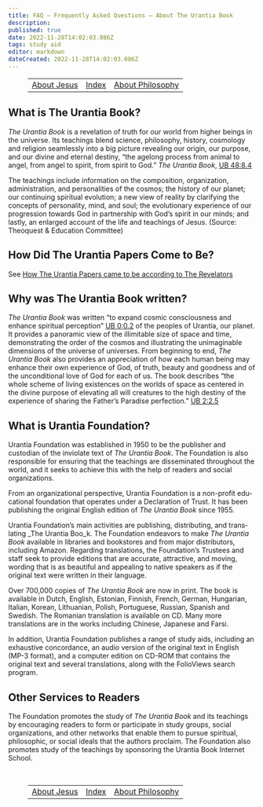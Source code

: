 ```yaml
---
title: FAQ — Frequently Asked Questions — About The Urantia Book
description:
published: true
date: 2022-11-28T14:02:03.086Z
tags: study aid
editor: markdown
dateCreated: 2022-11-28T14:02:03.086Z
---
```


<figure class="table chapter-navigator">
  <table>
	<tbody>
	  <tr>
		<td><a href="/en/article/FAQ/About_Jesus"><span class="mdi mdi-arrow-left-drop-circle"></span><span class="pl-2">About Jesus</span></a></td>
		<td><a href="/en/article/FAQ#index"><span class="mdi mdi-book-open-variant"></span><span class="pl-2">Index</span></a></td>
		<td><a href="/en/article/FAQ/About_Philosophy"><span class="pr-2">About Philosophy</span><span class="mdi mdi-arrow-right-drop-circle"></span></a></td>
	  </tr>
	</tbody>
  </table>
</figure>

## What is The Urantia Book?

_The Urantia Book_ is a revelation of truth for our world from higher beings in the universe. Its teachings blend science, philosophy, history, cosmology and religion seamlessly into a big picture revealing our origin, our purpose, and our divine and eternal destiny, “the agelong process from animal to angel, from angel to spirit, from spirit to God.” _The Urantia Book_, <a id="s24_374"></a>[UB 48:8.4](/en/The_Urantia_Book/48#p8_4)

The teachings include information on the composition, organization, administration, and personalities of the cosmos; the history of our planet; our continuing spiritual evolution; a new view of reality by clarifying the concepts of personality, mind, and soul; the evolutionary experience of our progression towards God in partnership with God’s spirit in our minds; and lastly, an enlarged account of the life and teachings of Jesus. (Source: Theoquest & Education Committee)

## How Did The Urantia Papers Come to Be?

See [How The Urantia Papers came to be according to The Revelators](/en/article/Ralph_Zehr/How_The_Urantia_Papers_came_to_be)

## Why was The Urantia Book written?

_The Urantia Book_ was written “to expand cosmic consciousness and enhance spiritual perception” <a id="s34_97"></a>[UB 0:0.2](/en/The_Urantia_Book/0#p0_2) of the peoples of Urantia, our planet. It provides a panoramic view of the illimitable size of space and time, demonstrating the order of the cosmos and illustrating the unimaginable dimensions of the universe of universes. From beginning to end, _The Urantia Book_ also provides an appreciation of how each human being may enhance their own experience of God, of truth, beauty and goodness and of the unconditional love of God for each of us. The book describes “the whole scheme of living existences on the worlds of space as centered in the divine purpose of elevating all will creatures to the high destiny of the experience of sharing the Father’s Paradise perfection.” <a id="s34_812"></a>[UB 2:2.5](/en/The_Urantia_Book/2#p2_5)

## What is Urantia Foundation?

Urantia Foundation was established in 1950 to be the publisher and custodian of the inviolate text of _The Urantia Book_. The Foundation is also responsible for ensuring that the teachings are disseminated throughout the world, and it seeks to achieve this with the help of readers and social organizations. 

From an organizational perspective, Urantia Foundation is a non-profit edu­cational foundation that operates under a Declaration of Trust. It has been publishing the original English edition of _The Urantia Book_ since 1955.

Urantia Foundation’s main activities are publishing, distributing, and trans­lating _The Urantia Boo_k. The Foundation endeavors to make _The Urantia Book_ available in libraries and bookstores and from major distributors, including Amazon. Regarding translations, the Founda­tion’s Trustees and staff seek to provide editions that are accurate, attractive, and moving, wording that is as beautiful and appealing to native speakers as if the original text were written in their language. 

Over 700,000 copies of _The Urantia Book_ are now in print. The book is available in Dutch, English, Estonian, Finnish, French, German, Hungarian, Italian, Korean, Lithu­anian, Polish, Portuguese, Russian, Spanish and Swedish. The Romanian translation is available on CD. Many more translations are in the works including Chinese, Japanese and Farsi.  

In addition, Urantia Foundation publishes a range of study aids, including an exhaustive concordance, an audio version of the original text in English (MP-3 format), and a computer edition on CD-ROM that contains the original text and several translations, along with the FolioViews search program.

## Other Services to Readers

The Foundation promotes the study of _The Urantia Book_ and its teachings by encouraging readers to form or participate in study groups, social organiza­tions, and other networks that enable them to pursue spiritual, philosophic, or social ideals that the authors proclaim. The Foundation also promotes study of the teachings by sponsoring the Urantia Book Internet School.


<br>

<figure class="table chapter-navigator">
  <table>
	<tbody>
	  <tr>
		<td><a href="/en/article/FAQ/About_Jesus"><span class="mdi mdi-arrow-left-drop-circle"></span><span class="pl-2">About Jesus</span></a></td>
		<td><a href="/en/article/FAQ#index"><span class="mdi mdi-book-open-variant"></span><span class="pl-2">Index</span></a></td>
		<td><a href="/en/article/FAQ/About_Philosophy"><span class="pr-2">About Philosophy</span><span class="mdi mdi-arrow-right-drop-circle"></span></a></td>
	  </tr>
	</tbody>
  </table>
</figure>
